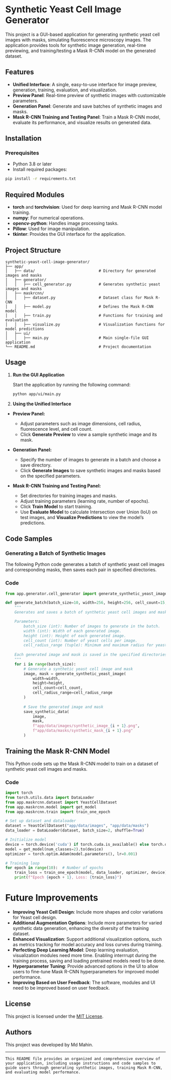 # Synthetic Yeast Cell Image Generator

This project is a GUI-based application for generating synthetic yeast cell images with masks, simulating fluorescence microscopy images. The application provides tools for synthetic image generation, real-time previewing, and training/testing a Mask R-CNN model on the generated dataset.

## Features

- **Unified Interface**: A single, easy-to-use interface for image preview, generation, training, evaluation, and visualization.
- **Preview Panel**: Real-time preview of synthetic images with customizable parameters.
- **Generation Panel**: Generate and save batches of synthetic images and masks.
- **Mask R-CNN Training and Testing Panel**: Train a Mask R-CNN model, evaluate its performance, and visualize results on generated data.

## Installation

### Prerequisites
- Python 3.8 or later
- Install required packages:

```bash
pip install -r requirements.txt
```
## Required Modules

- **torch** and **torchvision**: Used for deep learning and Mask R-CNN model training.
- **numpy**: For numerical operations.
- **opencv-python**: Handles image processing tasks.
- **Pillow**: Used for image manipulation.
- **tkinter**: Provides the GUI interface for the application.

## Project Structure
```
synthetic-yeast-cell-image-generator/
├── app/
│   ├── data/                            # Directory for generated images and masks
│   ├── generator/
│   │   ├── cell_generator.py            # Generates synthetic yeast images and masks
│   ├── maskrcnn/
│   │   ├── dataset.py                   # Dataset class for Mask R-CNN
│   │   ├── model.py                     # Defines the Mask R-CNN model
│   │   ├── train.py                     # Functions for training and evaluation
│   │   ├── visualize.py                 # Visualization functions for model predictions
│   ├── ui/
│   │   ├── main.py                      # Main single-file GUI application
└── README.md                            # Project documentation
```
## Usage

1. **Run the GUI Application**
   
   Start the application by running the following command:

   ```bash
   python app/ui/main.py

2. **Using the Unified Interface**

- **Preview Panel:**
    - Adjust parameters such as image dimensions, cell radius, fluorescence level, and cell count.
    - Click **Generate Preview** to view a sample synthetic image and its mask.

- **Generation Panel:**
    - Specify the number of images to generate in a batch and choose a save directory.
    - Click **Generate Images** to save synthetic images and masks based on the specified parameters.

- **Mask R-CNN Training and Testing Panel:**
    - Set directories for training images and masks.
    - Adjust training parameters (learning rate, number of epochs).
    - Click **Train Model** to start training.
    - Use **Evaluate Model** to calculate Intersection over Union (IoU) on test images, and **Visualize Predictions** to view the model’s predictions.
## Code Samples

### Generating a Batch of Synthetic Images

The following Python code generates a batch of synthetic yeast cell images and corresponding masks, then saves each pair in specified directories.

### Code

```python
from app.generator.cell_generator import generate_synthetic_yeast_image, save_synthetic_data

def generate_batch(batch_size=10, width=256, height=256, cell_count=15, cell_radius_range=(10, 25)):
    """
    Generates and saves a batch of synthetic yeast cell images and masks.

    Parameters:
        batch_size (int): Number of images to generate in the batch.
        width (int): Width of each generated image.
        height (int): Height of each generated image.
        cell_count (int): Number of yeast cells per image.
        cell_radius_range (tuple): Minimum and maximum radius for yeast cells.
        
    Each generated image and mask is saved in the specified directories.
    """
    for i in range(batch_size):
        # Generate a synthetic yeast cell image and mask
        image, mask = generate_synthetic_yeast_image(
            width=width,
            height=height,
            cell_count=cell_count,
            cell_radius_range=cell_radius_range
        )
        
        # Save the generated image and mask
        save_synthetic_data(
            image, 
            mask, 
            f"app/data/images/synthetic_image_{i + 1}.png", 
            f"app/data/masks/synthetic_mask_{i + 1}.png"
        )
```
## Training the Mask R-CNN Model

This Python code sets up the Mask R-CNN model to train on a dataset of synthetic yeast cell images and masks.

### Code

```python
import torch
from torch.utils.data import DataLoader
from app.maskrcnn.dataset import YeastCellDataset
from app.maskrcnn.model import get_model
from app.maskrcnn.train import train_one_epoch

# Set up dataset and dataloader
dataset = YeastCellDataset("app/data/images", "app/data/masks")
data_loader = DataLoader(dataset, batch_size=2, shuffle=True)

# Initialize model
device = torch.device('cuda') if torch.cuda.is_available() else torch.device('cpu')
model = get_model(num_classes=2).to(device)
optimizer = torch.optim.Adam(model.parameters(), lr=0.001)

# Training loop
for epoch in range(10):  # Number of epochs
    train_loss = train_one_epoch(model, data_loader, optimizer, device)
    print(f"Epoch {epoch + 1}, Loss: {train_loss}")
```
# Future Improvements
- **Improving Yeast Cell Design**: Include more shapes and color variations for Yeast cell design.
- **Additional Augmentation Options**: Include more parameters for varied synthetic data generation, enhancing the diversity of the training dataset.
- **Enhanced Visualization**: Support additional visualization options, such as metrics tracking for model accuracy and loss curves during training.
- **Perfecting Deep Learning Model**: Deep learning evaluation, visualization modules need more time. Enabling interrrupt during the training process, saving and loading pretrained models need to be done. 
- **Hyperparameter Tuning**: Provide advanced options in the UI to allow users to fine-tune Mask R-CNN hyperparameters for improved model performance.
- **Improving Based on User Feedback**: The software, modules and UI need to be improved based on user feedback.
## License

This project is licensed under the [MIT License](LICENSE).

## Authors

This project was developed by Md Mahin.

---
```
This README file provides an organized and comprehensive overview of your application, including usage instructions and code samples to guide users through generating synthetic images, training Mask R-CNN, and evaluating model performance.

```
